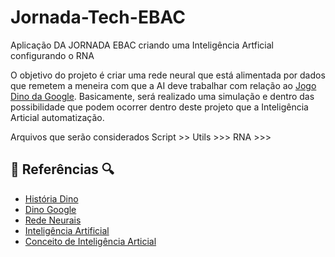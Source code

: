 # Jornada-Tech-EBAC
Aplicação DA JORNADA EBAC criando uma Inteligência Artficial configurando o RNA

O objetivo do projeto é criar uma rede neural que está alimentada por dados que remetem a meneira com que a AI deve trabalhar com relação ao [Jogo Dino da Google](https://dinorunner.com/pt/). Basicamente, será realizado uma simulação e dentro das possibilidade que podem ocorrer dentro deste projeto que a Inteligência Articial automatização.

Arquivos que serão considerados 
Script >>
Utils >>>
RNA >>>


## 🔎 Referências 🔍
- [História Dino](https://dinorunner.com/pt/)
- [Dino Google]()
- [Rede Neurais]()
- [Inteligência Artificial](https://www.todamateria.com.br/inteligencia-artificial/)
- [Conceito de Inteligência Articial](https://www.ibm.com/br-pt/topics/artificial-intelligence)
